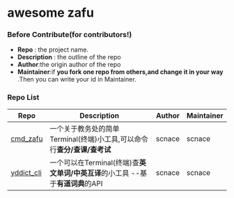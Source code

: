 # awesome zafu

### Before Contribute(for contributors!)

* **Repo** : the project name.
* **Description** : the outline of the repo
* **Author**:the origin author of the repo
* **Maintainer**:if **you fork one repo from others,and change it in your way** .Then you can write your id in Maintainer.

### Repo List

|Repo|Description|Author|Maintainer|
|--|---|---|---|
|[cmd_zafu](https://github.com/scbizu/cmd_zafu/releases)|一个关于教务处的简单Terminal(终端)小工具,可以命令行**查分/查课/查考试**|scnace|scnace|
|[yddict_cli](https://github.com/scbizu/dict_cli/releases)|一个可以在Terminal(终端)查**英文单词/中英互译**的小工具 --基于**有道词典**的API|scnace|scnace|
